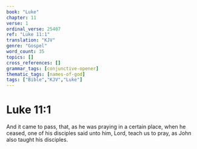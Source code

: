 ```yaml
---
book: "Luke"
chapter: 11
verse: 1
ordinal_verse: 25407
ref: "Luke 11:1"
translation: "KJV"
genre: "Gospel"
word_count: 35
topics: []
cross_references: []
grammar_tags: [conjunctive-opener]
thematic_tags: [names-of-god]
tags: ["Bible","KJV","Luke"]
---
```


# Luke 11:1

And it came to pass, that, as he was praying in a certain place, when he ceased, one of his disciples said unto him, Lord, teach us to pray, as John also taught his disciples.

